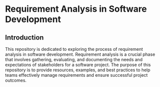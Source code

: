 # Requirement Analysis in Software Development

## Introduction

This repository is dedicated to exploring the process of requirement analysis in software development. Requirement analysis is a crucial phase that involves gathering, evaluating, and documenting the needs and expectations of stakeholders for a software project. The purpose of this repository is to provide resources, examples, and best practices to help teams effectively manage requirements and ensure successful project outcomes.
